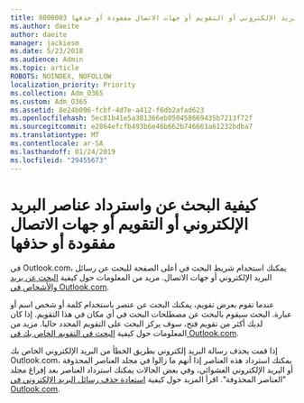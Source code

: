 ```yaml
---
title: 8000003 كيفية البحث عن واسترداد عناصر البريد الإلكتروني أو التقويم أو جهات الاتصال مفقودة أو حذفها
ms.author: daeite
author: daeite
manager: jackiesm
ms.date: 5/23/2018
ms.audience: Admin
ms.topic: article
ROBOTS: NOINDEX, NOFOLLOW
localization_priority: Priority
ms.collection: Adm_O365
ms.custom: Adm_O365
ms.assetid: 8e24b096-fcbf-4d7e-a412-f6db2afad623
ms.openlocfilehash: 5ec81b41e5a381366eb050458669435b7213f72f
ms.sourcegitcommit: e2864efcfb493b6e46b662b746661a61232bdba7
ms.translationtype: MT
ms.contentlocale: ar-SA
ms.lasthandoff: 01/24/2019
ms.locfileid: "29455673"
---
```

# <a name="how-to-find-and-recover-missing-or-deleted-email-calendar-or-contacts-items"></a>كيفية البحث عن واسترداد عناصر البريد الإلكتروني أو التقويم أو جهات الاتصال مفقودة أو حذفها

في Outlook.com، يمكنك استخدام شريط البحث في أعلى الصفحة للبحث عن رسائل البريد الإلكتروني أو جهات الاتصال. مزيد من المعلومات حول كيفية [البحث عن بريد والأشخاص في Outlook.com](https://support.office.com/article/88108edf-028e-4306-b87e-7400bbb40aa7).
  
عندما تقوم بعرض تقويم، يمكنك البحث عن عنصر باستخدام كلمة أو شخص اسم أو عبارة. البحث سيقوم بالبحث عن مصطلحات البحث في أي مكان في هذا التقويم. إذا كان لديك أكثر من تقويم فتح، سوف يركز البحث على التقويم المحدد حاليا. مزيد من المعلومات حول كيفية [البحث في التقويم الخاص بك في Outlook.com](https://support.office.com/article/5bc05289-c84c-4849-95a8-7eac05ed478a).
  
إذا قمت بحذف رسالة البريد إلكتروني بطريق الخطأ من البريد الإلكتروني الخاص بك Outlook.com، يمكنك استرداد هذه العناصر إذا أنهم ما زالوا في مجلد العناصر المحذوفة أو البريد الإلكتروني العشوائي، وفي بعض الحالات يمكنك استرداد العناصر بعد إفراغ مجلد "العناصر المحذوفة". اقرأ المزيد حول كيفية [استعادة حذف رسائل البريد الإلكتروني في Outlook.com](https://support.office.com/article/cf06ab1b-ae0b-418c-a4d9-4e895f83ed50).
  

